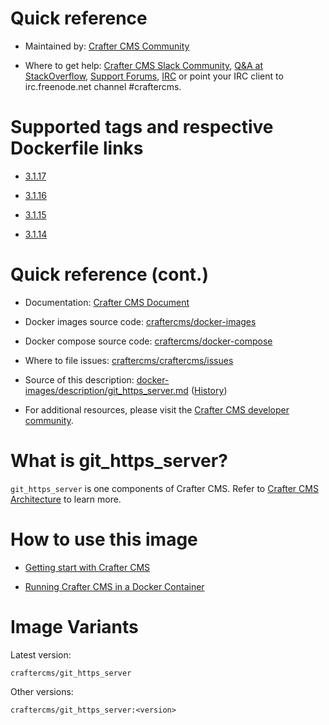 # Quick reference

* Maintained by: [Crafter CMS Community](https://github.com/craftercms)

* Where to get help: [Crafter CMS Slack Community](https://craftercms.slack.com/join/shared_invite/enQtNDg0NzI3NzA0NjMwLWZmMGQzMDViMzA5NDE1YjMzM2M1N2JlOWJlZDA1MjA2MGJlZjgzNDVlMmI5ODQxNmNjMWQ3NzA5ZWNkN2UxOWE), [Q&A at StackOverflow](https://stackoverflow.com/questions/tagged/crafter-cms), [Support Forums](https://groups.google.com/forum/#!forum/craftercms), [IRC](https://webchat.freenode.net/#craftercms) or point your IRC client to irc.freenode.net channel #craftercms.

# Supported tags and respective Dockerfile links

* [3.1.17](https://github.com/craftercms/docker-images/blob/v3.1.17/images/git_https_server/Dockerfile)

* [3.1.16](https://github.com/craftercms/docker-images/blob/v3.1.16/images/git_https_server/Dockerfile)

* [3.1.15](https://github.com/craftercms/docker-images/blob/v3.1.15/images/git_https_server/Dockerfile)

* [3.1.14](https://github.com/craftercms/docker-images/blob/v3.1.14/images/git_https_server/Dockerfile)

# Quick reference (cont.)

* Documentation: [Crafter CMS Document](https://docs.craftercms.org/en/index.html)

* Docker images source code: [craftercms/docker-images](https://github.com/craftercms/docker-images)

* Docker compose source code: [craftercms/docker-compose](https://github.com/craftercms/docker-compose)

* Where to file issues: [craftercms/craftercms/issues](https://github.com/craftercms/craftercms/issues)

* Source of this description: [docker-images/description/git_https_server.md](https://github.com/craftercms/docker-images/tree/master/description/git_https_server.md) ([History](https://github.com/craftercms/docker-images/commits/master/description/git_https_server.md))

* For additional resources, please visit the [Crafter CMS developer community](http://craftercms.org/).

# What is git_https_server?

`git_https_server` is one components of Crafter CMS. Refer to [Crafter CMS Architecture](https://docs.craftercms.org/en/3.1/developers/architecture.html) to learn more.


# How to use this image

* [Getting start with Crafter CMS](https://docs.craftercms.org/en/3.1/getting-started/index.html)

* [Running Crafter CMS in a Docker Container](https://docs.craftercms.org/en/3.1/getting-started/quick-start-guide.html#running-crafter-cms-in-a-docker-container)

# Image Variants

Latest version:

```
craftercms/git_https_server
```

Other versions:

```
craftercms/git_https_server:<version>
```